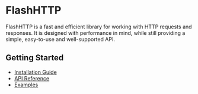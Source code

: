# FlashHTTP

FlashHTTP is a fast and efficient library for working with HTTP requests and responses. It is designed with performance in mind, while still providing a simple, easy-to-use and well-supported API.

## Getting Started

- [Installation Guide](building-and-testing/installation.md)
- [API Reference](api-reference/deserialization.md)
- [Examples](examples.md)